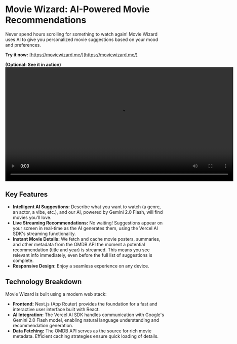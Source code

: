 # Movie Wizard: AI-Powered Movie Recommendations

Never spend hours scrolling for something to watch again! Movie Wizard uses AI to give you personalized movie suggestions based on your mood and preferences.

**Try it now:** [https://moviewizard.me/](https://moviewizard.me/)

**(Optional: See it in action)**
<video controls width="720" src="./assets/demo.mp4">
Your browser does not support the video tag.
</video>

## Key Features

- **Intelligent AI Suggestions:** Describe what you want to watch (a genre, an actor, a vibe, etc.), and our AI, powered by Gemini 2.0 Flash, will find movies you'll love.
- **Live Streaming Recommendations:** No waiting! Suggestions appear on your screen in real-time as the AI generates them, using the Vercel AI SDK's streaming functionality.
- **Instant Movie Details:** We fetch and cache movie posters, summaries, and other metadata from the OMDB API the moment a potential recommendation (title and year) is streamed. This means you see relevant info immediately, even before the full list of suggestions is complete.
- **Responsive Design:** Enjoy a seamless experience on any device.

## Technology Breakdown

Movie Wizard is built using a modern web stack:

- **Frontend:** Next.js (App Router) provides the foundation for a fast and interactive user interface built with React.
- **AI Integration:** The Vercel AI SDK handles communication with Google's Gemini 2.0 Flash model, enabling natural language understanding and recommendation generation.
- **Data Fetching:** The OMDB API serves as the source for rich movie metadata. Efficient caching strategies ensure quick loading of details.
